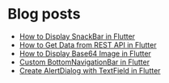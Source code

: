 # Blog posts
<!-- BLOG-POST-LIST:START -->
- [How to Display SnackBar in Flutter](https://flutterflux.com/how-to-display-snackbar-in-flutter/?utm_source=rss&utm_medium=rss&utm_campaign=how-to-display-snackbar-in-flutter)
- [How to Get Data from REST API in Flutter](https://flutterflux.com/how-to-get-data-from-rest-api-in-flutter/?utm_source=rss&utm_medium=rss&utm_campaign=how-to-get-data-from-rest-api-in-flutter)
- [How to Display Base64 Image in Flutter](https://flutterflux.com/how-to-display-base64-image-in-flutter/?utm_source=rss&utm_medium=rss&utm_campaign=how-to-display-base64-image-in-flutter)
- [Custom BottomNavigationBar in Flutter](https://flutterflux.com/custom-bottomnavigationbar-in-flutter/?utm_source=rss&utm_medium=rss&utm_campaign=custom-bottomnavigationbar-in-flutter)
- [Create AlertDialog with TextField in Flutter](https://flutterflux.com/create-alertdialog-with-textfield-in-flutter/?utm_source=rss&utm_medium=rss&utm_campaign=create-alertdialog-with-textfield-in-flutter)
<!-- BLOG-POST-LIST:END -->